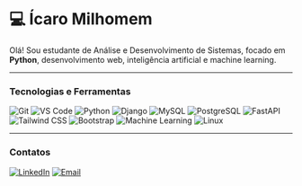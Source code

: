 # 💻 Ícaro Milhomem

Olá! Sou estudante de Análise e Desenvolvimento de Sistemas, focado em **Python**, desenvolvimento web, inteligência artificial e machine learning.  

---

### Tecnologias e Ferramentas

![Git](https://img.shields.io/badge/Git-000000?style=for-the-badge&logo=git&logoColor=white) 
![VS Code](https://img.shields.io/badge/Visual_Studio_Code-000000?style=for-the-badge&logo=visualstudiocode&logoColor=white) 
![Python](https://img.shields.io/badge/Python-000000?style=for-the-badge&logo=python&logoColor=white) 
![Django](https://img.shields.io/badge/Django-000000?style=for-the-badge&logo=django&logoColor=white)
![MySQL](https://img.shields.io/badge/MySQL-000000?style=for-the-badge&logo=mysql&logoColor=white)
![PostgreSQL](https://img.shields.io/badge/PostgreSQL-000000?style=for-the-badge&logo=postgresql&logoColor=white) 
![FastAPI](https://img.shields.io/badge/FastAPI-000000?style=for-the-badge&logo=fastapi&logoColor=white)
![Tailwind CSS](https://img.shields.io/badge/Tailwind_CSS-000000?style=for-the-badge&logo=tailwind-css&logoColor=white)
![Bootstrap](https://img.shields.io/badge/Bootstrap-000000?style=for-the-badge&logo=bootstrap&logoColor=white)
![Machine Learning](https://img.shields.io/badge/Machine_Learning-000000?style=for-the-badge&logo=tensorflow&logoColor=white)
![Linux](https://img.shields.io/badge/Linux-000000?style=for-the-badge&logo=linux&logoColor=white) 

---


### Contatos
[![LinkedIn](https://img.shields.io/badge/LinkedIn-0A66C2?style=for-the-badge&logo=linkedin&logoColor=white)](https://www.linkedin.com/in/icaro-milhomem-30216037b) 
[![Email](https://img.shields.io/badge/Email-D14836?style=for-the-badge&logo=gmail&logoColor=white)](mailto:icaromilhomemjr02@gmail.com)
